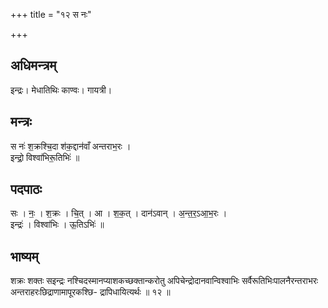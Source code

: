 +++
title = "१२ स नः"

+++
## अधिमन्त्रम्
इन्द्रः। मेधातिथिः काण्वः। गायत्री।

## मन्त्रः
स नः॑ श॒क्रश्चि॒दा श॑क॒द्दान॑वाँ अन्तराभ॒रः ।  
इन्द्रो॒ विश्वा॑भिरू॒तिभिः॑ ॥

## पदपाठः
सः । नः॒ । श॒क्रः । चि॒त् । आ । श॒क॒त् । दान॑ऽवान् । अ॒न्त॒र॒ऽआ॒भ॒रः ।  
इन्द्रः॑ । विश्वा॑भिः । ऊ॒तिऽभिः॑ ॥

## भाष्यम्
शक्रः शक्तः सइन्द्रः नश्चिदस्मानप्याशकच्छक्तान्करोतु अपिचेन्द्रोदानवान्विश्वाभिः सर्वैरूतिभिःपालनैरन्तराभरः अन्तराहरःछिद्राणामापूरकश्छि- द्रापिधायित्यर्थः ॥ १२ ॥